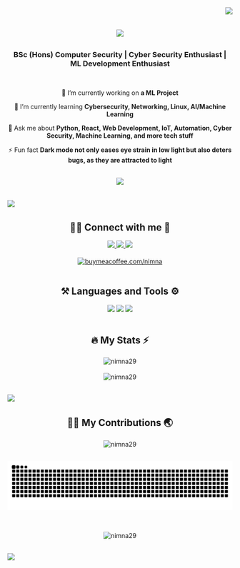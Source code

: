 <img align="right" src="https://api.visitorbadge.io/api/visitors?path=https%3A%2F%2Fgithub.com%2Fnimna29&labelColor=%23697689&countColor=%232ccce4&style=flat" />

<h1 align="center">
    <img src="https://readme-typing-svg.herokuapp.com/?font=Kanit&weight=600&size=36&color=1091F7&center=true&vCenter=true&width=500&height=70&duration=4000&lines=😎+Hello+World!+👋;+I'm+Nimna+Niwarthana;" />
</h1>

<h3 align="center">BSc (Hons) Computer Security | Cyber Security Enthusiast | ML Development Enthusiast</h3>
<br>

<div align="center">

🔭 I’m currently working on **a ML Project**

🌱 I’m currently learning **Cybersecurity, Networking, Linux, AI/Machine Learning**

💬 Ask me about **Python, React, Web Development, IoT, Automation, Cyber Security, Machine Learning, and more tech stuff**

⚡ Fun fact **Dark mode not only eases eye strain in low light but also deters bugs, as they are attracted to light**

</div>
<br>

<div align="center"> 
    <img width="92%" src="https://github.com/nimna29/Nimna29/assets/77341013/eb688b76-0f7d-436e-8fe2-3869f839c756" />
</div>

<br>

<a href="https://www.youtube.com/watch?v=C3iHAgwIYtI"><img src="https://user-images.githubusercontent.com/73097560/115834477-dbab4500-a447-11eb-908a-139a6edaec5c.gif"/></a>

<h2 align="center">👨‍💻 Connect with me 📲</h2>
<div align="center"> 
  <a href="https://www.linkedin.com/in/nimna-niwarthana">
    <img src="https://img.shields.io/badge/LinkedIn-0077B5?style=for-the-badge&logo=linkedin&logoColor=white"/>
  </a>
    
  <a href="https://twitter.com/niwarthananimna">
    <img src="https://img.shields.io/badge/Twitter-black?style=for-the-badge&logo=X" />
  </a>
  
  <a href="https://nimna29.github.io/nimna-niwarthana">
     <img src="https://img.shields.io/badge/Portfolio-FF5722?style=for-the-badge&color=0384fc&logo=todoist&logoColor=white"/>
  </a>
</div>

<br>

<div align="center">
    <a href="https://www.buymeacoffee.com/nimna"> <img align="center" src="https://cdn.buymeacoffee.com/buttons/v2/default-yellow.png" height="34" width="130" alt="buymeacoffee.com/nimna" /></a><br>
</div>

<br>


<h2 align="center">⚒️ Languages and Tools ⚙️</h2>
<div align="center">
    <img src="https://skillicons.dev/icons?i=py,typescript,javascript,c,cs,bash,html,css,php,arduino,dart&theme=dark" />
    <img src="https://skillicons.dev/icons?i=fastapi,django,react,nodejs,flutter,firebase,mongodb,heroku,anaconda,docker&theme=dark" />
    <img src="https://skillicons.dev/icons?i=linux,tensorflow,sklearn,opencv,pytorch,git,vscode,vim,wordpress,figma,ps,ai&theme=dark" />
</div>
<br>

<h2 align="center">🔥 My Stats ⚡</h2>
<div align="center">
    <img src="https://github-readme-stats.vercel.app/api/top-langs/?username=nimna29&langs_count=8&theme=tokyonight&hide_border=true&include_all_commits=true&count_private=true&layout=compact&card_width=380px" alt="nimna29"/>
</div>
<br>

<div align="center">
    <img align="center" src="https://github-readme-stats.vercel.app/api?username=nimna29&show_icons=true&theme=tokyonight&hide_border=true" alt="nimna29" />
</div>
<br>


<a href="https://www.youtube.com/watch?v=lfucQM07tGQ"><img src="https://user-images.githubusercontent.com/73097560/115834477-dbab4500-a447-11eb-908a-139a6edaec5c.gif"/></a>


<h2 align="center">👨‍💻 My Contributions 🌏</h2>

<div align="center">
    <img align="center" src="https://github-readme-streak-stats.herokuapp.com/?user=nimna29&show_icons=true&theme=tokyonight&hide_border=true" alt="nimna29" />
</div>

<div align="center">
    <h2></h2>
    <img alt="snake eating my contributions" src="https://raw.githubusercontent.com/nimna29/Nimna29/output/github-contribution-grid-snake-dark.svg" />
    <h2></h2>
</div>

<br>
<div align="center">
    <img src="https://github-profile-trophy.vercel.app/?username=nimna29&theme=tokyonight&margin-h=15&margin-w=5&no-bg=true" alt="nimna29" />
</div>
<br>

<a href="https://www.youtube.com/watch?v=cpraXaw7dyc"><img src="https://user-images.githubusercontent.com/73097560/115834477-dbab4500-a447-11eb-908a-139a6edaec5c.gif"/></a>
